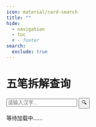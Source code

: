 ```yaml
---
icon: material/card-search
title: ""
hide:
  - navigation
  - toc
  # - footer
search:
  exclude: true
---
```


<link rel="stylesheet" type="text/css" href="static/css/styles2.css" />

# 五笔拆解查询

<main>
  <section class="search-container">
    <input type="text" id="query-text" placeholder="请输入汉字..." />
    <button type="submit" id="query-button">🔍️</button>
  </section>

  <section id="note-area">
    <p id="note-warning" class="note">等待加载中……</p>
  </section>

  <section>
    <table id="data-table">
    <thead></thead>
    <tbody></tbody>
    </table>
  </section>
</main>

<script src="https://cdn.jsdelivr.net/npm/hanzi-writer@3.7.1/dist/hanzi-writer.min.js"></script>
<script src="static/js/utils.js"></script>
<script src="static/js/index.js"></script>
